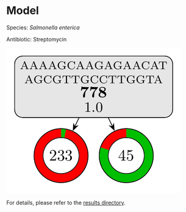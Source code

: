 
# Model

Species: *Salmonella enterica*

Antibiotic: Streptomycin

<a href="./model.pdf"><img src="./model.png" /></a>

For details, please refer to the [results directory](../../../../../results/cart_b/salmonella%20enterica/streptomycin/repeat_8/).

